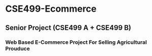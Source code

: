 # CSE499-Ecommerce

## Senior Project (CSE499 A + CSE499 B)
### Web Based E-Commerce Project For Selling Agricultural Prouduce
